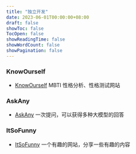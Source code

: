 ```yaml
---
title: "独立开发"
date: 2023-06-01T00:00:00+08:00
draft: false
showToc: false
TocOpen: false
showReadingTime: false
showWordCount: false
showPagination: false
---
```


### KnowOurself

- [KnowOurself](https://www.knowourself.com/) MBTI 性格分析、性格测试网站

### AskAny

- [AskAny](https://www.askany.vip/) 一次提问，可以获得多种大模型的回答

### ItSoFunny

- [ItSoFunny](https://www.itsofunny.com/) 一个有趣的网站，分享一些有趣的内容

